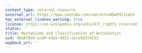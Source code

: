 ```yaml
---
content_type: external-resource
external_url: https://www.youtube.com/watch?v=NGwP471sehI
has_external_license_warning: true
license: https://en.wikipedia.org/wiki/All_rights_reserved
status: ''
title: Mechanisms and Classification of Antibiotics
uid: 90a878dd-acd0-4dda-9d32-a1ce9d374231
wayback_url: ''
---
```

